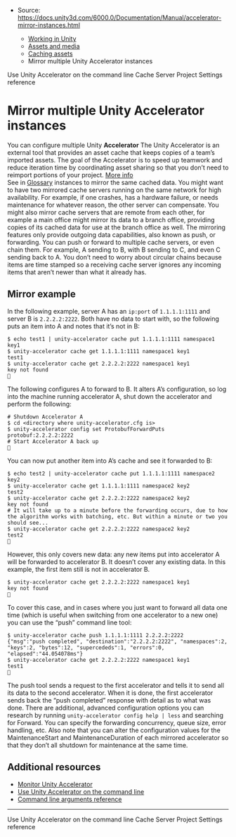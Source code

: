 * Source: https://docs.unity3d.com/6000.0/Documentation/Manual/accelerator-mirror-instances.html

  * [Working in Unity](https://docs.unity3d.com/6000.0/Documentation/Manual/working-in-unity.html)
  * [Assets and media](https://docs.unity3d.com/6000.0/Documentation/Manual/assets-and-media.html)
  * [Caching assets](https://docs.unity3d.com/6000.0/Documentation/Manual/importing-caching-assets.html)
  * Mirror multiple Unity Accelerator instances


[](https://docs.unity3d.com/6000.0/Documentation/Manual/accelerator-command-line.html)
Use Unity Accelerator on the command line
[](https://docs.unity3d.com/6000.0/Documentation/Manual/cache-server-project-settings.html)
Cache Server Project Settings reference
# Mirror multiple Unity Accelerator instances
You can configure multiple Unity **Accelerator** The Unity Accelerator is an external tool that provides an asset cache that keeps copies of a team’s imported assets. The goal of the Accelerator is to speed up teamwork and reduce iteration time by coordinating asset sharing so that you don’t need to reimport portions of your project. [More info](https://docs.unity3d.com/6000.0/Documentation/Manual/UnityAccelerator.html)  
See in [Glossary](https://docs.unity3d.com/6000.0/Documentation/Manual/Glossary.html#Accelerator) instances to mirror the same cached data. You might want to have two mirrored cache servers running on the same network for high availability. For example, if one crashes, has a hardware failure, or needs maintenance for whatever reason, the other server can compensate. You might also mirror cache servers that are remote from each other, for example a main office might mirror its data to a branch office, providing copies of its cached data for use at the branch office as well.
The mirroring features only provide outgoing data capabilities, also known as push, or forwarding. You can push or forward to multiple cache servers, or even chain them. For example, A sending to B, with B sending to C, and even C sending back to A. You don’t need to worry about circular chains because items are time stamped so a receiving cache server ignores any incoming items that aren’t newer than what it already has.
## Mirror example
In the following example, server A has an `ip:port` of `1.1.1.1:1111` and server B is `2.2.2.2:2222`. Both have no data to start with, so the following puts an item into A and notes that it’s not in B:
```
$ echo test1 | unity-accelerator cache put 1.1.1.1:1111 namespace1 key1
$ unity-accelerator cache get 1.1.1.1:1111 namespace1 key1
test1
$ unity-accelerator cache get 2.2.2.2:2222 namespace1 key1
key not found

```

The following configures A to forward to B. It alters A’s configuration, so log into the machine running accelerator A, shut down the accelerator and perform the following:
```
# Shutdown Accelerator A
$ cd <directory where unity-accelerator.cfg is>
$ unity-accelerator config set ProtobufForwardPuts protobuf:2.2.2.2:2222
# Start Accelerator A back up

```

You can now put another item into A’s cache and see it forwarded to B:
```
$ echo test2 | unity-accelerator cache put 1.1.1.1:1111 namespace2 key2
$ unity-accelerator cache get 1.1.1.1:1111 namespace2 key2
test2
$ unity-accelerator cache get 2.2.2.2:2222 namespace2 key2
key not found
# It will take up to a minute before the forwarding occurs, due to how the algorithm works with batching, etc. But within a minute or two you should see...
$ unity-accelerator cache get 2.2.2.2:2222 namespace2 key2
test2

```

However, this only covers new data: any new items put into accelerator A will be forwarded to accelerator B. It doesn’t cover any existing data. In this example, the first item still is not in accelerator B.
```
$ unity-accelerator cache get 2.2.2.2:2222 namespace1 key1
key not found

```

To cover this case, and in cases where you just want to forward all data one time (which is useful when switching from one accelerator to a new one) you can use the “push” command line tool:
```
$ unity-accelerator cache push 1.1.1.1:1111 2.2.2.2:2222
{"msg":"push completed", "destination":"2.2.2.2:2222", "namespaces":2, "keys":2, "bytes":12, "supercededs":1, "errors":0, "elapsed":"44.054078ms"}
$ unity-accelerator cache get 2.2.2.2:2222 namespace1 key1
test1

```

The push tool sends a request to the first accelerator and tells it to send all its data to the second accelerator. When it is done, the first accelerator sends back the “push completed” response with detail as to what was done.
There are additional, advanced configuration options you can research by running `unity-accelerator config help | less` and searching for Forward. You can specify the forwarding concurrency, queue size, error handling, etc.
Also note that you can alter the configuration values for the MaintenanceStart and MaintenanceDuration of each mirrored accelerator so that they don’t all shutdown for maintenance at the same time. 
## Additional resources
  * [Monitor Unity Accelerator](https://docs.unity3d.com/6000.0/Documentation/Manual/accelerator-monitor.html)
  * [Use Unity Accelerator on the command line](https://docs.unity3d.com/6000.0/Documentation/Manual/accelerator-command-line.html)
  * [Command line arguments reference](https://docs.unity3d.com/6000.0/Documentation/Manual/EditorCommandLineArguments.html#accelerator)


* * *
[](https://docs.unity3d.com/6000.0/Documentation/Manual/accelerator-command-line.html)
Use Unity Accelerator on the command line
[](https://docs.unity3d.com/6000.0/Documentation/Manual/cache-server-project-settings.html)
Cache Server Project Settings reference
